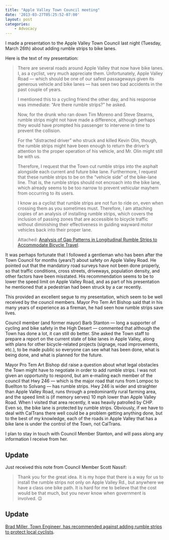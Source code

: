 ```yaml
---
title: "Apple Valley Town Council meeting"
date: '2013-03-27T05:25:52-07:00'
layout: post
categories:
    - Advocacy
---
```


I made a presentation to the Apple Valley Town Council last night (Tuesday, March 26th) about adding rumble strips to bike lanes.  
  
Here is the text of my presentation:

> There are several roads around Apple Valley that now have bike lanes. I, as a cyclist, very much appreciate them. Unfortunately, Apple Valley Road — which should be one of our safest passageways given its generous vehicle and bike lanes — has seen two bad accidents in the past couple of years.
> 
> I mentioned this to a cycling friend the other day, and his response was immediate: “Are there rumble strips?” he asked.
> 
> Now, for the drunk who ran down Tim Moreno and Steve Stearns, rumble strips might not have made a difference, although perhaps they would have prompted his passenger to intervene in time to prevent the collision.
> 
> For the “distracted driver” who struck and killed Kevin Olin, though, the rumble strips might have been enough to return the driver’s attention to the proper operation of his vehicle, and Mr. Olin might still be with us.
> 
> Therefore, I request that the Town cut rumble strips into the asphalt alongside each current and future bike lane. Furthermore, I request that these rumble strips to be on the “vehicle side” of the bike-lane line. That is, the rumble strips should not encroach into the bike lane, which already seems to be too narrow to prevent vehicular mayhem from occurring to its users.
> 
> I know as a cyclist that rumble strips are not fun to ride on, even when crossing them as you sometimes must. Therefore, I am attaching copies of an analysis of installing rumble strips, which covers the inclusion of passing zones that are accessible to bicycle traffic without diminishing their effectiveness in guiding wayward motor vehicles back into their proper lane.
> 
> Attached: [Analysis of Gap Patterns in Longitudinal Rumble Strips to Accommodate Bicycle Travel](http://www.richardcmoeur.com/docs/rumblgap.pdf).

It was perhaps fortunate that I followed a gentleman who has been after the Town Council for months (years?) about safety on Apple Valley Road. He pointed out that the mandatory road surveys have not been done properly, so that traffic conditions, cross streets, driveways, population density, and other factors have been misstated. His recommendation seems to be to lower the speed limit on Apple Valley Road, and as part of his presentation he mentioned that a pedestrian had been struck by a car recently.

This provided an excellent segue to my presentation, which seem to be well received by the council members. Mayor Pro Tem Art Bishop said that in his many years of experience as a fireman, he had seen how rumble strips save lives.

Council member (and former mayor) Barb Stanton — long a supporter of cycling and bike safety in the High Desert — commented that although the Town has done a lot, it can still do better. She asked the Town staff to prepare a report on the current state of bike lanes in Apple Valley, along with plans for other bicycle-related projects (signage, road improvements, etc.), to be made public so everyone can see what has been done, what is being done, and what is planned for the future.

Mayor Pro Tem Art Bishop did raise a question about what legal obstacles the Town might have to negotiate in order to add rumble strips. I was not given an opportunity to respond, but am e-mailing each member of the council that Hwy 246 — which is the major road that runs from Lompoc to Buellton to Solvang — has rumble strips. Hwy 246 is wider and straighter than Apple Valley Road, runs through a predominantly rural farming area, and the speed limit is (if memory serves) 10 mph lower than Apple Valley Road. When I visited that area recently, it was heavily patrolled by CHP. Even so, the bike lane is protected by rumble strips. Obviously, if we have to deal with CalTrans there well could be a problem getting anything done, but to the best of my knowledge, each of the roads in Apple Valley that has a bike lane is under the control of the Town, not CalTrans.

I plan to stay in touch with Council Member Stanton, and will pass along any information I receive from her.

## Update

Just received this note from Council Member Scott Nassif:

> Thank you for the great idea. It is my hope that there is a way for us to install the rumble strips not only on Apple Valley Rd., but anywhere we have a class one bike path. It is hard for me to believe that the cost would be that much, but you never know when government is involved. 😉

## Update

[Brad Miller, Town Engineer, has recommended against adding rumble strips to protect local cyclists](https://www.hdcycling.org/2013/06/apple-valley-rejects-rumble-strips/ "Apple Valley rejects rumble strips").